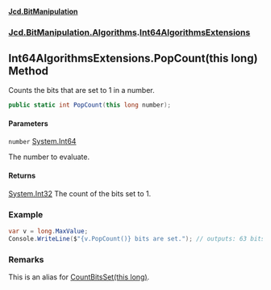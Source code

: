 #### [Jcd.BitManipulation](index 'index')

### [Jcd.BitManipulation.Algorithms](Jcd.BitManipulation.Algorithms 'Jcd.BitManipulation.Algorithms').[Int64AlgorithmsExtensions](Jcd.BitManipulation.Algorithms.Int64AlgorithmsExtensions 'Jcd.BitManipulation.Algorithms.Int64AlgorithmsExtensions')

## Int64AlgorithmsExtensions.PopCount(this long) Method

Counts the bits that are set to 1 in a number.

```csharp
public static int PopCount(this long number);
```

#### Parameters

<a name='Jcd.BitManipulation.Algorithms.Int64AlgorithmsExtensions.PopCount(thislong).number'></a>

`number` [System.Int64](https://docs.microsoft.com/en-us/dotnet/api/System.Int64 'System.Int64')

The number to evaluate.

#### Returns

[System.Int32](https://docs.microsoft.com/en-us/dotnet/api/System.Int32 'System.Int32')
The count of the bits set to 1.

### Example

```csharp
var v = long.MaxValue;
Console.WriteLine($"{v.PopCount()} bits are set."); // outputs: 63 bits are set.
```

### Remarks

This is an alias for [CountBitsSet(this long)](Jcd.BitManipulation.Algorithms.Int64AlgorithmsExtensions.CountBitsSet(thislong) 'Jcd.BitManipulation.Algorithms.Int64AlgorithmsExtensions.CountBitsSet(this long)').